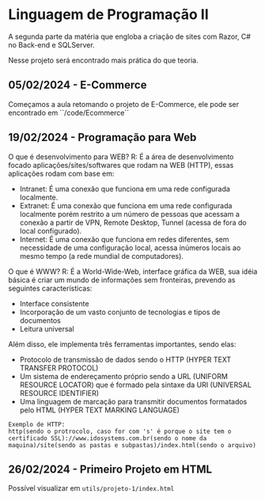 # Linguagem de Programação II
A segunda parte da matéria que engloba a criação de sites com Razor, C# no Back-end e SQLServer.

Nesse projeto será encontrado mais prática do que teoria.

## 05/02/2024 - E-Commerce
Começamos a aula retomando o projeto de E-Commerce, ele pode ser encontrado em ´´/code/Ecommerce´´

## 19/02/2024 - Programação para Web
O que é desenvolvimento para WEB?
R: É a área de desenvolvimento focado aplicações/sites/softwares que rodam na WEB (HTTP), essas aplicações rodam com base em:
- Intranet: É uma conexão que funciona em uma rede configurada localmente.
- Extranet: É uma conexão que funciona em uma rede configurada localmente porém restrito a um número de pessoas que acessam a conexão a partir de VPN, Remote Desktop, Tunnel (acessa de fora do local configurado).
- Internet: É uma conexão que funciona em redes diferentes, sem necessidade de uma configuração local, acessa inúmeros locais ao mesmo tempo (a rede mundial de computadores).

O que é WWW?
R: É a World-Wide-Web, interface gráfica da WEB, sua idéia básica é criar um mundo de informações sem fronteiras, prevendo as seguintes características:
- Interface consistente
- Incorporação de um vasto conjunto de tecnologias e tipos de documentos   
- Leitura universal

Além disso, ele implementa três ferramentas importantes, sendo elas:
- Protocolo de transmissão de dados sendo o HTTP (HYPER TEXT TRANSFER PROTOCOL)
- Um sistema de endereçamento próprio sendo a URL (UNIFORM RESOURCE LOCATOR) que é formado pela sintaxe da URI (UNIVERSAL RESOURCE IDENTIFIER)
- Uma linguagem de marcação para transmitir documentos formatados pelo HTML (HYPER TEXT MARKING LANGUAGE)

```
Exemplo de HTTP: 
http(sendo o protrocolo, caso for com 's' é porque o site tem o certificado SSL)://www.idosystems.com.br(sendo o nome da maquina)/site(sendo as pastas e subpastas)/index.html(sendo o arquivo)
```

## 26/02/2024 - Primeiro Projeto em HTML
Possível visualizar em ```utils/projeto-1/index.html```


